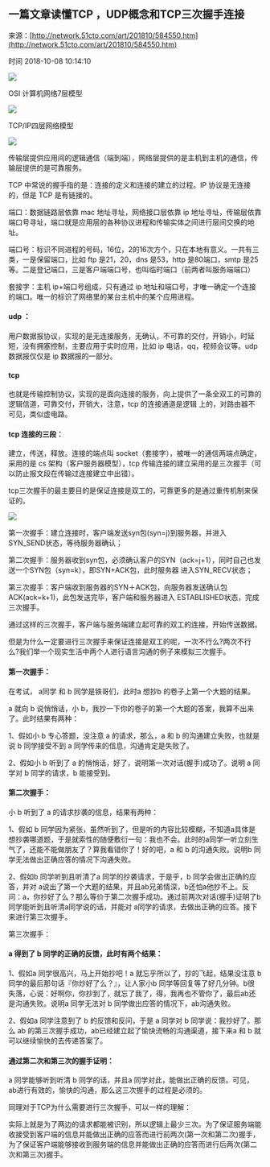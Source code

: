 ## 一篇文章读懂TCP ，UDP概念和TCP三次握手连接

来源：[http://network.51cto.com/art/201810/584550.htm](http://network.51cto.com/art/201810/584550.htm)

时间 2018-10-08 10:14:10

 
![][0]
 
OSI 计算机网络7层模型
 
![][1]
 
TCP/IP四层网络模型
 
![][2]
 
传输层提供应用间的逻辑通信（端到端），网络层提供的是主机到主机的通信，传输层提供的是可靠服务。
 
TCP 中常说的握手指的是：连接的定义和连接的建立的过程。IP 协议是无连接的，但是 TCP 是有链接的。
 
端口：数据链路层依靠 mac 地址寻址，网络接口层依靠 ip 地址寻址，传输层依靠端口号寻址，端口就是应用层的各种协议进程和传输实体之间进行层间交换的地址。
 
端口号：标识不同进程的号码，16位，2的16次方个，只在本地有意义。一共有三类，一是保留端口，比如 ftp 是21，20，dns 是53，http 是80端口，smtp 是25等。二是登记端口，三是客户端端口号，也叫临时端口（前两者叫服务端端口）
 
套接字：主机 ip+端口号组成，只有通过 ip 地址和端口号，才唯一确定一个连接的端口。唯一的标识了网络里的某台主机中的某个应用进程。
 
#### udp ：
 
用户数据报协议，实现的是无连接服务，无确认，不可靠的交付，开销小，时延短，没有拥塞控制，主要应用于实时应用，比如 ip 电话，qq，视频会议等。udp 数据报仅仅是 ip 数据报的一部分。
 
#### tcp
 
也就是传输控制协议，实现的是面向连接的服务，向上提供了一条全双工的可靠的逻辑信道，可靠交付，开销大，注意，tcp 的连接通道是逻辑 上的，对路由器不可见，类似虚电路。
 
#### tcp 连接的三段：
 
建立，传送，释放。连接的端点叫 socket（套接字），被唯一的通信两端点确定，采用的是 cs 架构（客户服务器模型），tcp 传输连接的建立采用的是三次握手（可以防止报文段在传输过连接建立中出错）。
 
tcp三次握手的最主要目的是保证连接是双工的，可靠更多的是通过重传机制来保证的。
 
![][3]
 
第一次握手：建立连接时，客户端发送syn包(syn=j)到服务器，并进入SYN_SEND状态，等待服务器确认；
 
第二次握手：服务器收到syn包，必须确认客户的SYN（ack=j+1），同时自己也发送一个SYN包（syn=k），即SYN+ACK包，此时服务器 进入SYN_RECV状态；
 
第三次握手：客户端收到服务器的SYN＋ACK包，向服务器发送确认包ACK(ack=k+1)，此包发送完毕，客户端和服务器进入 ESTABLISHED状态，完成三次握手。
 
通过这样的三次握手，客户端与服务端建立起可靠的双工的连接，开始传送数据。
 
但是为什么一定要进行三次握手来保证连接是双工的呢，一次不行么?两次不行么?我们举一个现实生活中两个人进行语言沟通的例子来模拟三次握手。
 
#### 第一次握手：
 
在考试， a同学 和 b 同学是铁哥们，此时a 想抄b 的卷子上第一个大题的结果。
 
a 就向 b 说悄悄话，小 b，我抄一下你的卷子的第一个大题的答案，我算不出来了。此时结果有两种：
 
1、假如小 b 专心答题，没注意 a 的请求，那么，a 和 b 的沟通建立失败，也就是说 b 同学接受不到 a 同学传来的信息，沟通肯定是失败了。
 
2、假如小 b 听到了 a 的悄悄话，好了，说明第一次对话(握手)成功了。说明 a 同学对 b 同学的请求，b 能接受到。
 
#### 第二次握手：
 
小 b 听到了 a 的请求抄袭的信息，结果有两种：
 
1、假如 b 同学因为紧张，虽然听到了，但是听的内容比较模糊，不知道a具体是想抄袭哪道题，于是就索性的随便敷衍一句：我也不会。此时的a同学一听立刻生气了，还能不能做朋友了？算我看错你了！好的吧，a 和 b 的沟通失败。说明b 同学无法做出正确应答的情况下沟通失败。
 
2、假如b 同学听到且听清了a 同学的抄袭请求，于是乎，b 同学会做出正确的应答，并对 a说出了第一个大题的结果，并且ab兄弟情深，b还怕a他抄不上。反问：a，你抄好了么？那么等价于第二次握手成功。通过前两次对话(握手)证明了b同学能听到且听清a同学说的话，并能对 a同学的请求，去做出正确的应答。接下来进行第三次握手。
 
第三次握手：
 
#### a 得到了 b 同学的正确的反馈，此时有两个结果：
 
1、假如a 同学很高兴，马上开始抄吧！a 就忘乎所以了，抄的飞起，结果没注意 b 同学的最后那句话『你炒好了么？』，让人家小b 同学等回复等了好几分钟。b很失落，心说：好啊你，你抄到了，就忘了我了，得，我再也不管你了，最后ab还是沟通失败。说明a 同学无法对 b 同学做出应答的情况下，ab沟通失败。
 
2、假如a 同学注意到了 b 的反馈和反问，于是 a 同学对 b 同学说：我抄好了。那么 ab 的第三次握手成功，ab已经建立起了愉快流畅的沟通渠道，接下来a 和 b 就可以继续愉快的去传递答案了。
 
#### 通过第二次和第三次的握手证明：
 
a 同学能够听到听清 b 同学的话，并且a 同学对此，能做出正确的反馈。可见，ab进行有效的，愉快的沟通，那么这三次握手的过程是必须的。
 
同理对于TCP为什么需要进行三次握手，可以一样的理解：
 
实际上就是为了两边的请求都能被识别，所以逻辑上最少三次。为了保证服务端能收接受到客户端的信息并能做出正确的应答而进行前两次(第一次和第二次)握手，为了保证客户端能够接收到服务端的信息并能做出正确的应答而进行后两次(第二次和第三次)握手。


[0]: ./img/n6vEBfj.jpg
[1]: ./img/ui6zIf7.jpg
[2]: ./img/YzIv2yV.jpg
[3]: ./img/zmUf2ye.jpg
